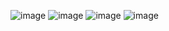 ![image](https://github.com/Zanvis/Old-not-finished-website/assets/161169953/db0f6525-26c8-4fe0-a401-eaf49a8af7b0)
![image](https://github.com/Zanvis/Old-not-finished-website/assets/161169953/f3e0070a-fc99-4d9a-af93-a9418eb8defa)
![image](https://github.com/Zanvis/Old-not-finished-website/assets/161169953/32338397-9dc9-437c-bde7-b4369592bcd9)
![image](https://github.com/Zanvis/Old-not-finished-website/assets/161169953/8afba630-f30f-44d8-94ef-6ae6724b3953)
